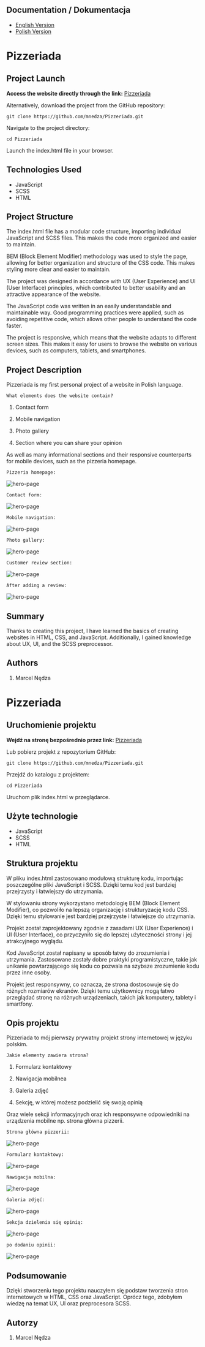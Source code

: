 ## Documentation / Dokumentacja

<ul class="nav nav-tabs" id="myTab" role="tablist">
  <li class="nav-item">
    <a class="nav-link active" id="english-tab" data-toggle="tab" href="#english" role="tab" aria-controls="english" aria-selected="true">English Version</a>
  </li>
  <li class="nav-item">
    <a class="nav-link" id="polish-tab" data-toggle="tab" href="#polish" role="tab" aria-controls="polish" aria-selected="false">Polish Version</a>
  </li>
</ul>

<div class="tab-content" id="myTabContent">
  <div class="tab-pane fade show active" id="english" role="tabpanel" aria-labelledby="english-tab">

# Pizzeriada

## Project Launch

<strong>Access the website directly through the link:</strong>
[Pizzeriada](https://mnedza.github.io/Pizzeriada/)

Alternatively, download the project from the GitHub repository:


    git clone https://github.com/mnedza/Pizzeriada.git

Navigate to the project directory:

    cd Pizzeriada

Launch the index.html file in your browser.

## Technologies Used

- JavaScript
- SCSS
- HTML

## Project Structure

The index.html file has a modular code structure, importing individual JavaScript and SCSS files. This makes the code more organized and easier to maintain.

BEM (Block Element Modifier) methodology was used to style the page, allowing for better organization and structure of the CSS code. This makes styling more clear and easier to maintain.

The project was designed in accordance with UX (User Experience) and UI (User Interface) principles, which contributed to better usability and an attractive appearance of the website.

The JavaScript code was written in an easily understandable and maintainable way. Good programming practices were applied, such as avoiding repetitive code, which allows other people to understand the code faster.

The project is responsive, which means that the website adapts to different screen sizes. This makes it easy for users to browse the website on various devices, such as computers, tablets, and smartphones.


## Project Description

Pizzeriada is my first personal project of a website in Polish language.

  
`What elements does the website contain?`

1. Contact form

2. Mobile navigation

3. Photo gallery

4. Section where you can share your opinion


As well as many informational sections and their responsive counterparts for mobile devices, such as the pizzeria homepage.

`Pizzeria homepage:`

![hero-page](img/hero-page.png) 

`Contact form:`

![hero-page](img/contact-form.png) 

`Mobile navigation:`

![hero-page](img/mobile-nav.png) 

`Photo gallery:`

![hero-page](img/slider.png) 

`Customer review section:`

![hero-page](img/opinion1.png) 

`After adding a review:`

![hero-page](img/opinion2.png) 



## Summary
Thanks to creating this project, I have learned the basics of creating websites in HTML, CSS, and JavaScript. Additionally, I gained knowledge about UX, UI, and the SCSS preprocessor.


## Authors
1. Marcel Nędza

</div>
  <div class="tab-pane fade" id="polish" role="tabpanel" aria-labelledby="polish-tab">

# Pizzeriada

## Uruchomienie projektu

<strong>Wejdź na stronę bezpośrednio przez link:</strong>
[Pizzeriada](https://mnedza.github.io/Pizzeriada/)

Lub pobierz projekt z repozytorium GitHub:

    git clone https://github.com/mnedza/Pizzeriada.git

Przejdź do katalogu z projektem:

    cd Pizzeriada

Uruchom plik index.html w przeglądarce.

## Użyte technologie

- JavaScript
- SCSS
- HTML

## Struktura projektu
  
W pliku index.html zastosowano modułową strukturę kodu, importując poszczególne pliki JavaScript i SCSS. Dzięki temu kod jest bardziej przejrzysty i łatwiejszy do utrzymania.  
  
W stylowaniu strony wykorzystano metodologię BEM (Block Element Modifier), co pozwoliło na lepszą organizację i strukturyzację kodu CSS. Dzięki temu stylowanie jest bardziej przejrzyste i łatwiejsze do utrzymania.

Projekt został zaprojektowany zgodnie z zasadami UX (User Experience) i UI (User Interface), co przyczyniło się do lepszej użyteczności strony i jej atrakcyjnego wyglądu.

Kod JavaScript został napisany w sposób łatwy do zrozumienia i utrzymania. Zastosowane zostały dobre praktyki programistyczne, takie jak unikanie powtarzającego się kodu co pozwala na szybsze zrozumienie kodu przez inne osoby.

Projekt jest responsywny, co oznacza, że strona dostosowuje się do różnych rozmiarów ekranów. Dzięki temu użytkownicy mogą łatwo przeglądać stronę na różnych urządzeniach, takich jak komputery, tablety i smartfony.

## Opis projektu

Pizzeriada to mój pierwszy prywatny projekt strony internetowej w języku polskim. 
  
`Jakie elementy zawiera strona?`

1. Formularz kontaktowy

2. Nawigacja mobilnea

3. Galeria zdjęć

4. Sekcję, w której możesz podzielić się swoją opinią


Oraz wiele sekcji informacyjnych oraz ich responsywne odpowiedniki na urządzenia mobilne np. strona główna pizzerii.

`Strona główna pizzerii:`

![hero-page](img/hero-page.png) 

`Formularz kontaktowy:`

![hero-page](img/contact-form.png) 

`Nawigacja mobilna:`

![hero-page](img/mobile-nav.png) 

`Galeria zdjęć:`

![hero-page](img/slider.png) 

`Sekcja dzielenia się opinią:`

![hero-page](img/opinion1.png) 

`po dodaniu opinii:`

![hero-page](img/opinion2.png) 



## Podsumowanie
Dzięki stworzeniu tego projektu nauczyłem się podstaw tworzenia stron internetowych w HTML, CSS oraz JavaScript. Oprócz tego, zdobyłem wiedzę na temat UX, UI oraz preprocesora SCSS.

## Autorzy
1. Marcel Nędza
  </div>
</div>
